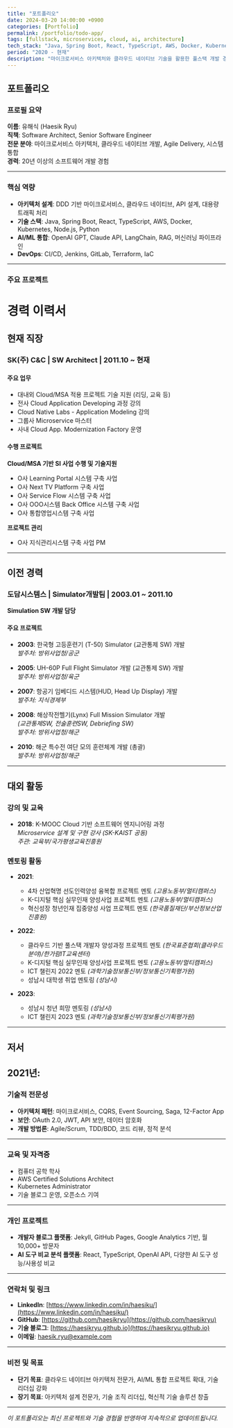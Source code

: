 ```yaml
---
title: "포트폴리오"
date: 2024-03-20 14:00:00 +0900
categories: [Portfolio]
permalink: /portfolio/todo-app/
tags: [fullstack, microservices, cloud, ai, architecture]
tech_stack: "Java, Spring Boot, React, TypeScript, AWS, Docker, Kubernetes"
period: "2020 - 현재"
description: "마이크로서비스 아키텍처와 클라우드 네이티브 기술을 활용한 풀스택 개발 경험"
---
```


## 포트폴리오

### 프로필 요약

**이름**: 유해식 (Haesik Ryu)  
**직책**: Software Architect, Senior Software Engineer  
**전문 분야**: 마이크로서비스 아키텍처, 클라우드 네이티브 개발, Agile Delivery, 시스템 통합  
**경력**: 20년 이상의 소프트웨어 개발 경험

---

### 핵심 역량

- **아키텍처 설계**: DDD 기반 마이크로서비스, 클라우드 네이티브, API 설계, 대용량 트래픽 처리
- **기술 스택**: Java, Spring Boot, React, TypeScript, AWS, Docker, Kubernetes, Node.js, Python
- **AI/ML 통합**: OpenAI GPT, Claude API, LangChain, RAG, 머신러닝 파이프라인
- **DevOps**: CI/CD, Jenkins, GitLab, Terraform, IaC

---

### 주요 프로젝트

# 경력 이력서

## 현재 직장

### SK(주) C&C | SW Architect | 2011.10 ~ 현재

#### 주요 업무
- 대내외 Cloud/MSA 적용 프로젝트 기술 지원 (리딩, 교육 등)
- 전사 Cloud Application Developing 과정 강의
- Cloud Native Labs - Application Modeling 강의
- 그룹사 Microservice 마스터
- 사내 Cloud App. Modernization Factory 운영

#### 수행 프로젝트
**Cloud/MSA 기반 SI 사업 수행 및 기술지원**
- O사 Learning Portal 시스템 구축 사업
- O사 Next TV Platform 구축 사업
- O사 Service Flow 시스템 구축 사업
- O사 OOO시스템 Back Office 시스템 구축 사업
- O사 통합영업시스템 구축 사업

**프로젝트 관리**
- O사 지식관리시스템 구축 사업 PM

---

## 이전 경력

### 도담시스템스 | Simulator개발팀 | 2003.01 ~ 2011.10
**Simulation SW 개발 담당**

#### 주요 프로젝트
- **2003**: 한국형 고등훈련기 (T-50) Simulator (교관통제 SW) 개발  
  *발주처: 방위사업청/공군*

- **2005**: UH-60P Full Flight Simulator 개발 (교관통제 SW) 개발  
  *발주처: 방위사업청/육군*

- **2007**: 항공기 임베디드 시스템(HUD, Head Up Display) 개발  
  *발주처: 지식경제부*

- **2008**: 해상작전헬기(Lynx) Full Mission Simulator 개발  
  *(교관통제SW, 전술훈련SW, Debriefing SW)*  
  *발주처: 방위사업청/해군*

- **2010**: 해군 특수전 여단 모의 훈련체계 개발 (총괄)  
  *발주처: 방위사업청/해군*

---

## 대외 활동

### 강의 및 교육
- **2018**: K-MOOC Cloud 기반 소프트웨어 엔지니어링 과정  
  *Microservice 설계 및 구현 강사 (SK-KAIST 공동)*  
  *주관: 교육부/국가평생교육진흥원*

### 멘토링 활동
- **2021**: 
  - 4차 산업혁명 선도인력양성 융복합 프로젝트 멘토 *(고용노동부/멀티캠퍼스)*
  - K-디지털 핵심 실무인재 양성사업 프로젝트 멘토 *(고용노동부/멀티캠퍼스)*
  - 혁신성장 청년인재 집중양성 사업 프로젝트 멘토 *(한국품질재단/부산정보산업진흥원)*

- **2022**:
  - 클라우드 기반 풀스택 개발자 양성과정 프로젝트 멘토 *(한국표준협회(클라우드분야)/한가람IT교육센터)*
  - K-디지털 핵심 실무인재 양성사업 프로젝트 멘토 *(고용노동부/멀티캠퍼스)*
  - ICT 챌린지 2022 멘토 *(과학기술정보통신부/정보통신기획평가원)*
  - 성남시 대학생 취업 멘토링 *(성남시)*

- **2023**:
  - 성남시 청년 희망 멘토링 *(성남시)*
  - ICT 챌린지 2023 멘토 *(과학기술정보통신부/정보통신기획평가원)*

---

## 저서

**2021년**:
---

### 기술적 전문성

- **아키텍처 패턴**: 마이크로서비스, CQRS, Event Sourcing, Saga, 12-Factor App
- **보안**: OAuth 2.0, JWT, API 보안, 데이터 암호화
- **개발 방법론**: Agile/Scrum, TDD/BDD, 코드 리뷰, 정적 분석

---

### 교육 및 자격증

- 컴퓨터 공학 학사
- AWS Certified Solutions Architect
- Kubernetes Administrator
- 기술 블로그 운영, 오픈소스 기여

---

### 개인 프로젝트

- **개발자 블로그 플랫폼**: Jekyll, GitHub Pages, Google Analytics 기반, 월 10,000+ 방문자
- **AI 도구 비교 분석 플랫폼**: React, TypeScript, OpenAI API, 다양한 AI 도구 성능/사용성 비교

---

### 연락처 및 링크

- **LinkedIn**: [https://www.linkedin.com/in/haesiku/](https://www.linkedin.com/in/haesiku/)
- **GitHub**: [https://github.com/haesikryu](https://github.com/haesikryu)
- **기술 블로그**: [https://haesikryu.github.io](https://haesikryu.github.io)
- **이메일**: haesik.ryu@example.com

---

### 비전 및 목표

- **단기 목표**: 클라우드 네이티브 아키텍처 전문가, AI/ML 통합 프로젝트 확대, 기술 리더십 강화
- **장기 목표**: 아키텍처 설계 전문가, 기술 조직 리더십, 혁신적 기술 솔루션 창출

---

*이 포트폴리오는 최신 프로젝트와 기술 경험을 반영하여 지속적으로 업데이트됩니다.* 